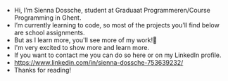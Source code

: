 - Hi, I’m Sienna Dossche, student at Graduaat Programmeren/Course Programming in Ghent.
- I’m currently learning to code, so most of the projects you'll find below are school assignments.
- But as I learn more, you'll see more of my work!🌱
- I'm very excited to show more and learn more.
- If you want to contact me you can do so here or on my LinkedIn profile.
- https://www.linkedin.com/in/sienna-dossche-753639232/
- Thanks for reading!

<!---
pgm-siendoss/pgm-siendoss is a ✨ special ✨ repository because its `README.md` (this file) appears on your GitHub profile.
You can click the Preview link to take a look at your changes.
--->
